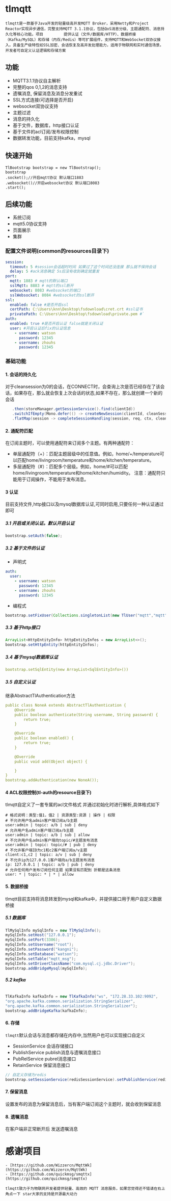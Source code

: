# tlmqtt
`tlmqtt是一款基于Java开发的轻量级高并发MQTT Broker，采用Netty和Project Reactor实现异步通信，完整支持MQTT 3.1.1协议，包括QoS消息分级、主题通配符、消息持久化等核心功能。项目         提供认证（文件/数据库/HTTP）、数据桥接（Kafka/MySQL）和存储（内存/Redis）等可扩展组件，支持MQTT和WebSocket双协议接入。具备生产级特性如SSL加密、会话恢复及高并发处理能力，适用于物联网和实时通信场景。开发者可自定义认证逻辑和存储方案`
## 功能
- MQTT3.1.1协议自主解析
- 完整的qos 0,1,2的消息支持
- 遗嘱消息, 保留消息及消息分发重试
- SSL方式连接(可选择是否开启)
- websocket双协议支持
- 主题过滤
- 消息的持久化
- 基于文件，数据库，http接口认证
- 基于文件的acl订阅/发布权限控制
- 数据转发功能，目前支持kafka，mysql
## 快速开始
```
TlBootstrap bootstrap = new TlBootstrap();
bootstrap
.socket();//开启mqtt协议 默认端口1883
.websocket()//开启websocket协议 默认端口8083
.start();
````
## 后续功能
- 系统订阅
- mqtt5.0协议支持
- 页面展示
- 集群
### 配置文件说明(common的resources目录下)
```yaml
session:
  timeout: 5 #session会话超时时间 如果过了这个时间还没连接 那么就不保持会话
  delay: 5 #ack消息确定 5s后没有收到确定就重发
port:
  mqtt: 1883 # mqtt的默认端口
  sslMqtt: 8883 # mqtt的ssl断开
  websocket: 8083 #websocket的端口
  sslWebsocket: 8084 #websocket的ssl断开
ssl:
  enabled: false #是否开启ssl
  certPath: C:\Users\knn\Desktop\fsdownload\cret.crt #ssl证书
  privatePath: C:\Users\knn\Desktop\fsdownload\private.pem #`
auth:
  enabled: true #是否开启认证 false就是关闭认证
  user: #开启认证后fix的认证信息
    - username: watson
      password: 12345
    - username: zhouhs
      password: 12345
```
### 基础功能
#### 1. 会话的持久化
对于cleansession为0的会话，在CONNECT时，会查询上次是否已经存在了该会话，如果存在，那么就会恢复上次会话的状态,如果不存在，那么就创建一个新的会话
```java
   .then(storeManager.getSessionService().find(clientId))
   .switchIfEmpty(Mono.defer(() -> createNewSession(clientId, cleanSession, username, ctx)))
   .flatMap(session -> completeSessionHandling(session, req, ctx, cleanSession))
```
#### 2. 通配符匹配
在订阅主题时，可以使用通配符来订阅多个主题。有两种通配符：
- 单层通配符（+）：匹配主题层级中的任意值。例如，home/+/temperature可以匹配home/livingroom/temperature和home/kitchen/temperature。
- 多层通配符（#）：匹配多个层级。例如，home/#可以匹配home/livingroom/temperature和home/kitchen/humidity。
  注意：通配符只能用于订阅操作，不能用于发布消息。
####  3 认证
目前支持文件,http接口以及mysql数据库认证,可同时启用,只要任何一种认证通过即可
##### 3.1 开启或关闭认证。默认开启认证
```java
bootstrap.setAuth(false);
```
##### 3.2 基于文件的认证
- 声明式
```yaml
auth:
  user: 
    - username: watson
      password: 12345
    - username: zhouhs
      password: 12345
```
- 编程式
```java
bootstrap.setFixUser(Collections.singletonList(new TlUser("mqtt","mqtt")))
```
##### 3.3 基于http接口
```java
ArrayList<HttpEntityInfo> httpEntityInfos = new ArrayList<>();
bootstrap.setHttpEntity(httpEntityInfos);
```
##### 3.4 基于mysql数据库认证
```yaml
bootstrap.setSqlEntity(new ArrayList<SqlEntityInfo>())
```
##### 3.5 自定义认证
继承AbstractTlAuthentication方法
```yaml
public class NoneA extends AbstractTlAuthentication {
    @Override
    public boolean authenticate(String username, String password) {
        return true;
    }

    @Override
    public boolean enabled() {
        return true;
    }

    @Override
    public void add(Object object) {

    }
}
bootstrap.addAuthentication(new NoneA());
```
#### 4 ACL权限控制(tl-auth的resource目录下)
tlmqtt自定义了一套专属的acl文件格式 并通过初始化时进行解析,具体格式如下
```
# 格式说明：类型:值1，值2 | 资源类型:资源 | 操作 | 权限
# 不允许用户名admin客户端订阅a/b主题
user:admin | topic: a/b | sub | deny
# 允许用户名admin客户端订阅a/b主题
user:admin | topic: a/b | sub | allow
# 不允许用户名admin客户端向topic/#主题发布消息
user:admin | topic: topic/# | pub | deny
# 不允许客户端ID为c1和c2客户端订阅a/v主题
client:c1,c2 | topic: a/v | sub | deny
# 不允许ip为127.0.0.1客户端向a/b主题发布消息
ip: 127.0.0.1 | topic: a/b | pub | deny
# 允许任何用户发布订阅任何主题 如果没有匹配到 折都是这条消息
user: * | topic: * | * | allow
```
#### 5. 数据桥接
tlmqtt目前支持将消息转发到mysql和kafka中，并提供接口用于用户自定义数据桥接
##### 5.1 数据库
```java
TlMySqlInfo mySqlInfo = new TlMySqlInfo();
mySqlInfo.setHost("127.0.0.1");
mySqlInfo.setPort(3306);
mySqlInfo.setUsername("root");
mySqlInfo.setPassword("kangni");
mySqlInfo.setDatabase("watson");
mySqlInfo.setTable("mqtt_msg");
mySqlInfo.setDriverClassName("com.mysql.cj.jdbc.Driver");
bootstrap.addBridgeMysql(mySqlInfo);
```
##### 5.2 kafka
```java

TlKafkaInfo kafkaInfo = new TlKafkaInfo("ws", "172.28.33.102:9092",
"org.apache.kafka.common.serialization.StringSerializer",
"org.apache.kafka.common.serialization.StringSerializer");
bootstrap.addBridgeKafka(kafkaInfo);
```
#### 6. 存储
``tlmqtt``默认会话与消息都存储在内存中,当然用户也可以实现接口自定义
- SessionService 会话存储接口
- PublishService publish消息与遗嘱消息接口
- PubRelService pubrel消息接口
- RetainService 保留消息接口
```java
// 自定义存储为redis
bootstrap.setSessionService(redisSessionService).setPublishService(redisPublishService)
```
#### 7. 保留消息
设置发布的消息为保留消息后，当有客户端订阅这个主题时，就会收到保留消息
#### 8. 遗嘱消息
在客户端非正常断开后 发送遗嘱消息
# 感谢项目
	- [https://github.com/Wizzercn/MqttWk](https://github.com/Wizzercn/MqttWk)
	- [https://github.com/quickmsg/smqttx](https://github.com/quickmsg/smqttx)
`tlmqtt致力于为物联网开发者提供轻量、高效的 MQTT 消息服务，如果您觉得还不错请在右上角点一下 star大家的支持是开源最大动力`
